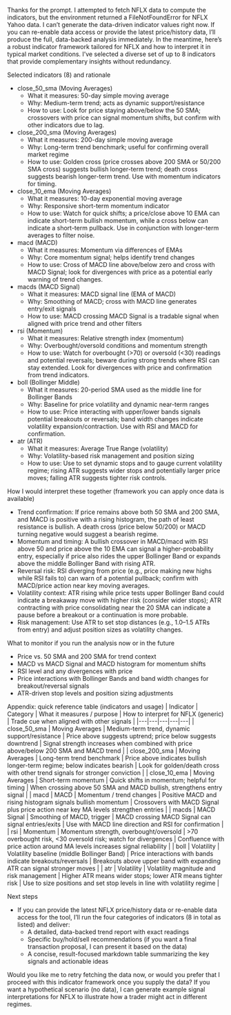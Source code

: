 Thanks for the prompt. I attempted to fetch NFLX data to compute the indicators, but the environment returned a FileNotFoundError for NFLX Yahoo data. I can’t generate the data-driven indicator values right now. If you can re-enable data access or provide the latest price/history data, I’ll produce the full, data-backed analysis immediately. In the meantime, here’s a robust indicator framework tailored for NFLX and how to interpret it in typical market conditions. I’ve selected a diverse set of up to 8 indicators that provide complementary insights without redundancy.

Selected indicators (8) and rationale
- close_50_sma (Moving Averages)
  - What it measures: 50-day simple moving average
  - Why: Medium-term trend; acts as dynamic support/resistance
  - How to use: Look for price staying above/below the 50 SMA; crossovers with price can signal momentum shifts, but confirm with other indicators due to lag.
- close_200_sma (Moving Averages)
  - What it measures: 200-day simple moving average
  - Why: Long-term trend benchmark; useful for confirming overall market regime
  - How to use: Golden cross (price crosses above 200 SMA or 50/200 SMA cross) suggests bullish longer-term trend; death cross suggests bearish longer-term trend. Use with momentum indicators for timing.
- close_10_ema (Moving Averages)
  - What it measures: 10-day exponential moving average
  - Why: Responsive short-term momentum indicator
  - How to use: Watch for quick shifts; a price/close above 10 EMA can indicate short-term bullish momentum, while a cross below can indicate a short-term pullback. Use in conjunction with longer-term averages to filter noise.
- macd (MACD)
  - What it measures: Momentum via differences of EMAs
  - Why: Core momentum signal; helps identify trend changes
  - How to use: Cross of MACD line above/below zero and cross with MACD Signal; look for divergences with price as a potential early warning of trend changes.
- macds (MACD Signal)
  - What it measures: MACD signal line (EMA of MACD)
  - Why: Smoothing of MACD; cross with MACD line generates entry/exit signals
  - How to use: MACD crossing MACD Signal is a tradable signal when aligned with price trend and other filters
- rsi (Momentum)
  - What it measures: Relative strength index (momentum)
  - Why: Overbought/oversold conditions and momentum strength
  - How to use: Watch for overbought (>70) or oversold (<30) readings and potential reversals; beware during strong trends where RSI can stay extended. Look for divergences with price and confirmation from trend indicators.
- boll (Bollinger Middle)
  - What it measures: 20-period SMA used as the middle line for Bollinger Bands
  - Why: Baseline for price volatility and dynamic near-term ranges
  - How to use: Price interacting with upper/lower bands signals potential breakouts or reversals; band width changes indicate volatility expansion/contraction. Use with RSI and MACD for confirmation.
- atr (ATR)
  - What it measures: Average True Range (volatility)
  - Why: Volatility-based risk management and position sizing
  - How to use: Use to set dynamic stops and to gauge current volatility regime; rising ATR suggests wider stops and potentially larger price moves; falling ATR suggests tighter risk controls.

How I would interpret these together (framework you can apply once data is available)
- Trend confirmation: If price remains above both 50 SMA and 200 SMA, and MACD is positive with a rising histogram, the path of least resistance is bullish. A death cross (price below 50/200) or MACD turning negative would suggest a bearish regime.
- Momentum and timing: A bullish crossover in MACD/macd with RSI above 50 and price above the 10 EMA can signal a higher-probability entry, especially if price also rides the upper Bollinger Band or expands above the middle Bollinger Band with rising ATR.
- Reversal risk: RSI diverging from price (e.g., price making new highs while RSI fails to) can warn of a potential pullback; confirm with MACD/price action near key moving averages.
- Volatility context: ATR rising while price tests upper Bollinger Band could indicate a breakaway move with higher risk (consider wider stops); ATR contracting with price consolidating near the 20 SMA can indicate a pause before a breakout or a continuation is more probable.
- Risk management: Use ATR to set stop distances (e.g., 1.0–1.5 ATRs from entry) and adjust position sizes as volatility changes.

What to monitor if you run the analysis now or in the future
- Price vs. 50 SMA and 200 SMA for trend context
- MACD vs MACD Signal and MACD histogram for momentum shifts
- RSI level and any divergences with price
- Price interactions with Bollinger Bands and band width changes for breakout/reversal signals
- ATR-driven stop levels and position sizing adjustments

Appendix: quick reference table (indicators and usage)
| Indicator | Category | What it measures / purpose | How to interpret for NFLX (generic) | Trade cue when aligned with other signals |
|---|---|---|---|---|
| close_50_sma | Moving Averages | Medium-term trend, dynamic support/resistance | Price above suggests uptrend; price below suggests downtrend | Signal strength increases when combined with price above/below 200 SMA and MACD trend |
| close_200_sma | Moving Averages | Long-term trend benchmark | Price above indicates bullish longer-term regime; below indicates bearish | Look for golden/death cross with other trend signals for stronger conviction |
| close_10_ema | Moving Averages | Short-term momentum | Quick shifts in momentum; helpful for timing | When crossing above 50 SMA and MACD bullish, strengthens entry signal |
| macd | MACD | Momentum / trend changes | Positive MACD and rising histogram signals bullish momentum | Crossovers with MACD Signal plus price action near key MA levels strengthen entries |
| macds | MACD Signal | Smoothing of MACD, trigger | MACD crossing MACD Signal can signal entries/exits | Use with MACD line direction and RSI for confirmation |
| rsi | Momentum | Momentum strength, overbought/oversold | >70 overbought risk, <30 oversold risk; watch for divergences | Confluence with price action around MA levels increases signal reliability |
| boll | Volatility | Volatility baseline (middle Bollinger Band) | Price interactions with bands indicate breakouts/reversals | Breakouts above upper band with expanding ATR can signal stronger moves |
| atr | Volatility | Volatility magnitude and risk management | Higher ATR means wider stops; lower ATR means tighter risk | Use to size positions and set stop levels in line with volatility regime |

Next steps
- If you can provide the latest NFLX price/history data or re-enable data access for the tool, I’ll run the four categories of indicators (8 in total as listed) and deliver:
  - A detailed, data-backed trend report with exact readings
  - Specific buy/hold/sell recommendations (if you want a final transaction proposal, I can present it based on the data)
  - A concise, result-focused markdown table summarizing the key signals and actionable ideas

Would you like me to retry fetching the data now, or would you prefer that I proceed with this indicator framework once you supply the data? If you want a hypothetical scenario (no data), I can generate example signal interpretations for NFLX to illustrate how a trader might act in different regimes.